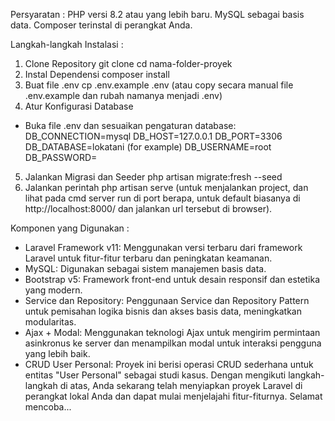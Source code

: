 Persyaratan :
PHP versi 8.2 atau yang lebih baru.
MySQL sebagai basis data.
Composer terinstal di perangkat Anda.

Langkah-langkah Instalasi :
1. Clone Repository
git clone <url-repository>
cd nama-folder-proyek
2. Instal Dependensi
composer install
3. Buat file .env
cp .env.example .env (atau copy secara manual file .env.example dan rubah namanya menjadi .env)
4. Atur Konfigurasi Database
 - Buka file .env dan sesuaikan pengaturan database:
    DB_CONNECTION=mysql
    DB_HOST=127.0.0.1
    DB_PORT=3306
    DB_DATABASE=lokatani (for example)
    DB_USERNAME=root
    DB_PASSWORD=
5. Jalankan Migrasi dan Seeder
php artisan migrate:fresh --seed 
6. Jalankan perintah
php artisan serve (untuk menjalankan project, dan lihat pada cmd server run di port berapa, untuk default biasanya di http://localhost:8000/ dan jalankan url tersebut di browser).

Komponen yang Digunakan :
- Laravel Framework v11: Menggunakan versi terbaru dari framework Laravel untuk fitur-fitur terbaru dan peningkatan keamanan.
- MySQL: Digunakan sebagai sistem manajemen basis data.
- Bootstrap v5: Framework front-end untuk desain responsif dan estetika yang modern.
- Service dan Repository: Penggunaan Service dan Repository Pattern untuk pemisahan logika bisnis dan akses basis data, meningkatkan modularitas.
- Ajax + Modal: Menggunakan teknologi Ajax untuk mengirim permintaan asinkronus ke server dan menampilkan modal untuk interaksi pengguna yang lebih baik.
- CRUD User Personal: Proyek ini berisi operasi CRUD sederhana untuk entitas "User Personal" sebagai studi kasus.
Dengan mengikuti langkah-langkah di atas, Anda sekarang telah menyiapkan proyek Laravel di perangkat lokal Anda dan dapat mulai menjelajahi fitur-fiturnya. Selamat mencoba...
